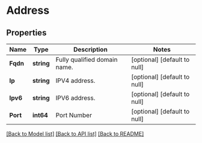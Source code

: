 # Address

## Properties
Name | Type | Description | Notes
------------ | ------------- | ------------- | -------------
**Fqdn** | **string** | Fully qualified domain name. | [optional] [default to null]
**Ip** | **string** | IPV4 address. | [optional] [default to null]
**Ipv6** | **string** | IPV6 address. | [optional] [default to null]
**Port** | **int64** | Port Number | [optional] [default to null]

[[Back to Model list]](../README.md#documentation-for-models) [[Back to API list]](../README.md#documentation-for-api-endpoints) [[Back to README]](../README.md)


